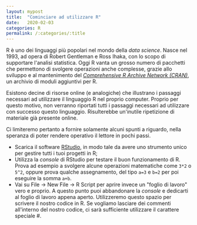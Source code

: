 ```yaml
---
layout: mypost
title:  "Cominciare ad utilizzare R"
date:   2020-02-03
categories: R
permalink: /:categories/:title
---
```


R è uno dei linguaggi più popolari nel mondo della _data science_. Nasce nel 1993, ad opera di Robert Gentleman e Ross Ihaka, con lo scopo di supportare l'analisi statistica. Oggi R vanta un grosso numero di pacchetti che permettono di svolgere operazioni anche complesse, grazie allo sviluppo e al mantenimento del [_Comprehensive R Archive Network (CRAN)_][cranlink], un archivio di moduli aggiuntivi per R.

Esistono decine di risorse online (e analogiche) che illustrano i passaggi necessari ad utilizzare il linguaggio R nel proprio computer. Proprio per questo motivo, non verranno riportati tutti i passaggi necessari ad utilizzare con successo questo linguaggio. Risulterebbe un'inutile ripetizione di materiale già presente online.

Ci limiteremo pertanto a fornire solamente alcuni spunti a riguardo, nella speranza di poter rendere operativo il lettore in pochi passi.

* Scarica il software [RStudio][rstudiolink], in modo tale da avere uno strumento unico per gestire tutti i tuoi progetti in R;
* Utilizza la _console_ di RStudio per testare il buon funzionamento di R. Prova ad esempio a svolgere alcune operazioni matematiche come `3*2` o `5^2`, oppure prova qualche assegnamento, del tipo `a=3` e `b=2` per poi eseguire la somma `a+b`.
* Vai su File -> New File -> R Script per aprire invece un "foglio di lavoro" vero e proprio. A questo punto puoi abbandonare la _console_ e dedicarti al foglio di lavoro appena aperto. Utilizzeremo questo spazio per scrivere il nostro codice in R. Se vogliamo lasciare dei commenti all'interno del nostro codice, ci sarà sufficiente utilizzare il carattere speciale #.


[rstudiolink]: https://rstudio.com/products/rstudio/download/
[cranlink]: https://cran.r-project.org/
